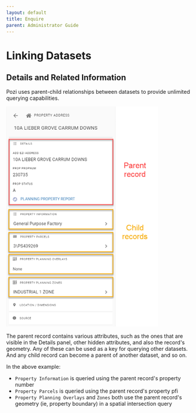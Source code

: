 ```yaml
---
layout: default
title: Enquire
parent: Administrator Guide
---
```


# Linking Datasets

## Details and Related Information

Pozi uses parent-child relationships between datasets to provide unlimited querying capabilities.

<img src="img/info-panel-parent-and-child-records.png" alt="" style="zoom:65%;" />

The parent record contains various attributes, such as the ones that are visible in the Details panel, other hidden attributes, and also the record's geometry. Any of these can be used as a key for querying other datasets. And any child record can become a parent of another dataset, and so on.

In the above example:

* `Property Information` is queried using the parent record's property number
* `Property Parcels` is queried using the parent record's property pfi
* `Property Planning Overlays` and `Zones` both use the parent record's geometry (ie, property boundary) in a spatial intersection query
